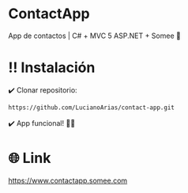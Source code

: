 # ContactApp

App de contactos | C# + MVC 5 ASP.NET + Somee 🚀

# ‼️ Instalación

✔️ Clonar repositorio:

```bash
https://github.com/LucianoArias/contact-app.git
```

✔️ App funcional! 🚀💃

# 🌐 Link

https://www.contactapp.somee.com
